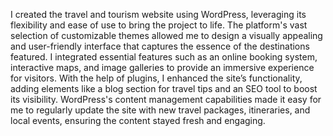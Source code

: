 I created the travel and tourism website using WordPress, leveraging its flexibility and ease of use to bring the project to life. The platform's vast selection of customizable themes allowed me to design a visually appealing and user-friendly interface that captures the essence of the destinations featured. I integrated essential features such as an online booking system, interactive maps, and image galleries to provide an immersive experience for visitors. With the help of plugins, I enhanced the site’s functionality, adding elements like a blog section for travel tips and an SEO tool to boost its visibility. WordPress's content management capabilities made it easy for me to regularly update the site with new travel packages, itineraries, and local events, ensuring the content stayed fresh and engaging.
